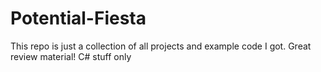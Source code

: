 # Potential-Fiesta
This repo is just a collection of all projects and example code I got. Great review material! C# stuff only
